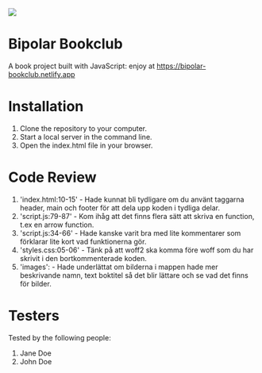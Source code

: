 <img src="https://media.giphy.com/media/atcqQ5PuX41J6/giphy.gif" />

# Bipolar Bookclub

A book project built with JavaScript: enjoy at https://bipolar-bookclub.netlify.app

# Installation

1. Clone the repository to your computer.
2. Start a local server in the command line.
3. Open the index.html file in your browser.

# Code Review

1. 'index.html:10-15' - Hade kunnat bli tydligare om du använt taggarna header, main och footer för att dela upp koden i tydliga delar.
2. 'script.js:79-87' - Kom ihåg att det finns flera sätt att skriva en function, t.ex en arrow function.
3. 'script.js:34-66' - Hade kanske varit bra med lite kommentarer som förklarar lite kort vad funktionerna gör.
4. 'styles.css:05-06' - Tänk på att woff2 ska komma före woff som du har skrivit i den bortkommenterade koden.
5. 'images': - Hade underlättat om bilderna i mappen hade mer beskrivande namn, text boktitel så det blir lättare och se vad det finns för bilder.

# Testers

Tested by the following people:

1. Jane Doe
2. John Doe
